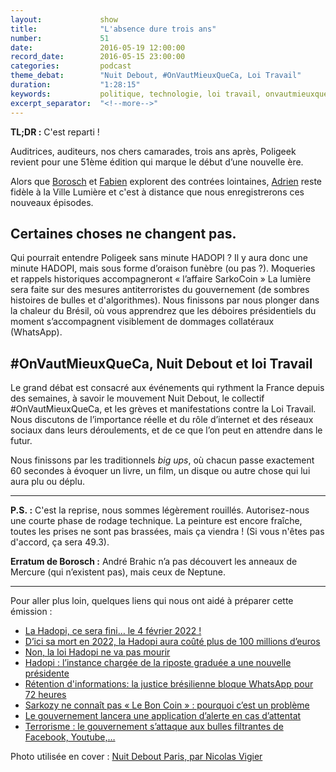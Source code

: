 ```yaml
---
layout:             show
title:              "L'absence dure trois ans"
number:             51
date:               2016-05-19 12:00:00
record_date:        2016-05-15 23:00:00
categories:         podcast
theme_debat:        "Nuit Debout, #OnVautMieuxQueCa, Loi Travail"
duration:           "1:28:15"
keywords:           politique, technologie, loi travail, onvautmieuxqueca, nuit debout, sarkozy, terrorisme, whatsapp
excerpt_separator:  "<!--more-->"
---
```


**TL;DR :** C'est reparti !

Auditrices, auditeurs, nos chers camarades, trois ans après, Poligeek revient pour une 51ème édition qui marque le début d’une nouvelle ère.

Alors que [Borosch](http://twitter.com/borosch) et [Fabien](http://twitter.com/CaptainLiban) explorent des contrées lointaines, [Adrien](http://twitter.com/adhumi) reste fidèle à la Ville Lumière et c'est à distance que nous enregistrerons ces nouveaux épisodes.

## Certaines choses ne changent pas.

Qui pourrait entendre Poligeek sans minute HADOPI ? Il y aura donc une minute HADOPI, mais sous forme d’oraison funèbre (ou pas ?).
Moqueries et rappels historiques accompagneront « l’affaire SarkoCoin »
La lumière sera faite sur des mesures antiterroristes du gouvernement (de sombres histoires de bulles et d'algorithmes).
Nous finissons par nous plonger dans la chaleur du Brésil, où vous apprendrez que les déboires présidentiels du moment s’accompagnent visiblement de dommages collatéraux (WhatsApp).

## \#OnVautMieuxQueCa, Nuit Debout et loi Travail

Le grand débat est consacré aux événements qui rythment la France depuis des semaines, à savoir le mouvement Nuit Debout, le collectif #OnVautMieuxQueCa, et les grèves et manifestations contre la Loi Travail. Nous discutons de l’importance réelle et du rôle d’internet et des réseaux sociaux dans leurs déroulements, et de ce que l’on peut en attendre dans le futur.

Nous finissons par les traditionnels ​*big ups*​, où chacun passe exactement 60 secondes à évoquer un livre, un film, un disque ou autre chose qui lui aura plu ou déplu.

<!--more-->

---

**P.S. :** C'est la reprise, nous sommes légèrement rouillés. Autorisez-nous une courte phase de rodage technique. La peinture est encore fraîche, toutes les prises ne sont pas brassées, mais ça viendra ! (Si vous n'êtes pas d'accord, ça sera 49.3).

**Erratum de Borosch :** André Brahic n’a pas découvert les anneaux de Mercure (qui n’existent pas), mais ceux de Neptune.

---

Pour aller plus loin, quelques liens qui nous ont aidé à préparer cette émission :

- [La Hadopi, ce sera fini… le 4 février 2022 !](http://www.numerama.com/politique/167219-hadopi-ce-sera-fini-le-4-fevrier-2022.html)
- [D’ici sa mort en 2022, la Hadopi aura coûté plus de 100 millions d’euros](http://www.numerama.com/politique/167402-budget-hadopi.html)
- [Non, la loi Hadopi ne va pas mourir](http://www.numerama.com/tech/167495-non-loi-hadopi-ne-va-mourir.html)
- [Hadopi : l’instance chargée de la riposte graduée a une nouvelle présidente](http://www.numerama.com/politique/168664-hadopi-linstance-chargee-de-la-riposte-graduee-a-une-nouvelle-presidente.html)
- [Rétention d'informations: la justice brésilienne bloque WhatsApp pour 72 heures](http://lexpansion.lexpress.fr/high-tech/retention-d-informations-la-justice-bresilienne-bloque-whatsapp-pour-72-heures_1788409.html)
- [Sarkozy ne connaît pas « Le Bon Coin » : pourquoi c’est un problème](http://www.numerama.com/politique/170228-sarkozy-ne-connait-pas-le-bon-coin-pourquoi-cest-un-probleme.html)
- [Le gouvernement lancera une application d’alerte en cas d’attentat](http://www.numerama.com/politique/169139-le-gouvernement-lancera-une-application-dalerte-en-cas-dattentat.html)
- [Terrorisme : le gouvernement s’attaque aux bulles filtrantes de Facebook, Youtube,…](http://www.numerama.com/politique/169282-terrorisme-le-gouvernement-sattaque-aux-bulles-filtrantes-de-facebook-youtube.html)

Photo utilisée en cover : [Nuit Debout Paris, par Nicolas Vigier](https://www.flickr.com/photos/boklm/26345375355/in/photolist-G93Wez-FJxADy-Ga5K1x-GgQKhf-fp9LL2-G93QXx-GaXe9x-G1Tq6A-FK255w-FjLrxu-Fed51q-G3NFhz-G3EtkV-8JKriV-7AZ89p-G3NGsa-dRDQwa-GDoi9j-GHFUtK-dJ7d8K-dJc6tq-bXUhQj-GfYsF5-9SMh3u-FMt4pT-9oJbbP-6peMyn-GnRKpy-fpoQUS-FLnTTz-dRKuk3-FSZaoB-GzTXB2-k1v7TU-dJc9NU-FLcXjU-FjLD4W-GFKnet-GxwBTu-dJ6Qpn-dJ6BeX-FMrzgQ-9SKwH2-dhym6J-8ETBuJ-dmwdQo-bXUh1y-GgEabu-9SP8YL-pH9ALf/)
